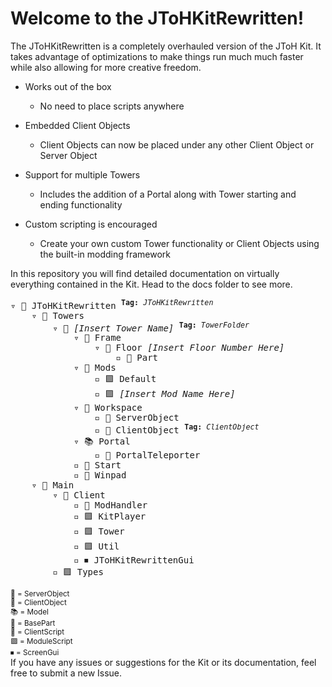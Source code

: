 # Welcome to the JToHKitRewritten!

The JToHKitRewritten is a completely overhauled version of the JToH Kit. It takes advantage of optimizations to make things run much much faster while also allowing for more creative freedom.

* Works out of the box

    * No need to place scripts anywhere

* Embedded Client Objects

    * Client Objects can now be placed under any other Client Object or Server Object

* Support for multiple Towers

    * Includes the addition of a Portal along with Tower starting and ending functionality

* Custom scripting is encouraged

    * Create your own custom Tower functionality or Client Objects using the built-in modding framework

In this repository you will find detailed documentation on virtually everything contained in the Kit. Head to the docs folder to see more.  
<pre>
▿ 📁 JToHKitRewritten <sup><b>Tag:</b> <i>JToHKitRewritten</i></sup>
    ▿ 📁 Towers
        ▿ 📁 <i>[Insert Tower Name]</i> <sup><b>Tag:</b> <i>TowerFolder</i></sup>
            ▿ 📁 Frame
                ▿ 📁 Floor <i>[Insert Floor Number Here]</i>
                    ▫️ 🔶 Part
            ▿ 📁 Mods
                ▫️ 🟪 Default
                ▫️ 🟪 <i>[Insert Mod Name Here]</i>
            ▿ 📁 Workspace
                ▫️ 🔶 ServerObject
                ▫️ 🔷 ClientObject <sup><b>Tag:</b> <i>ClientObject</i></sup>
            ▿ 📚 Portal
                ▫️ 🔲 PortalTeleporter
            ▫️ 🔲 Start
            ▫️ 🔲 Winpad
    ▿ 📃 Main
        ▿ 📘 Client
            ▫️ 📘 ModHandler
            ▫️ 🟪 KitPlayer
            ▫️ 🟪 Tower
            ▫️ 🟪 Util
            ▫️ ⏹ JToHKitRewrittenGui
        ▫️ 🟪 Types
</pre>
<sup>
🔶 = ServerObject
</br>
🔷 = ClientObject
</br>
📚 = Model
</br>
🔲 = BasePart
</br>
📘 = ClientScript
</br>
🟪 = ModuleScript
</br>
⏹ = ScreenGui
</sup> 

</br>
If you have any issues or suggestions for the Kit or its documentation, feel free to submit a new Issue.
